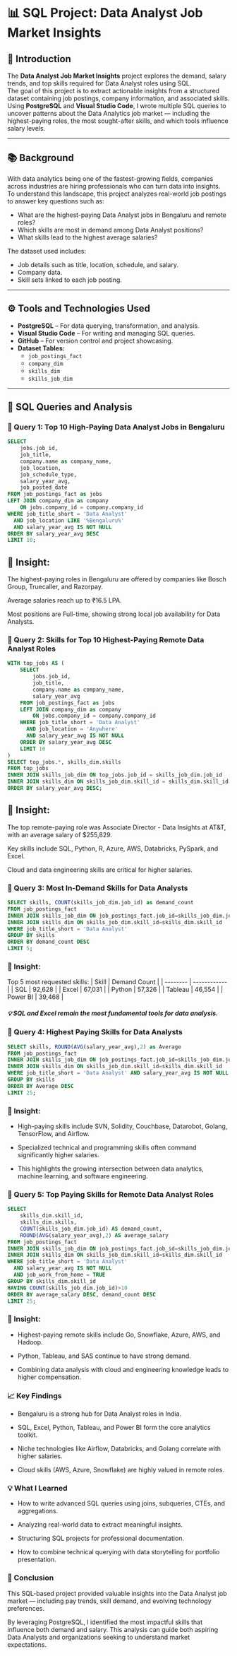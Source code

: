 # 📊 SQL Project: Data Analyst Job Market Insights

## 🧠 Introduction
The **Data Analyst Job Market Insights** project explores the demand, salary trends, and top skills required for Data Analyst roles using SQL.  
The goal of this project is to extract actionable insights from a structured dataset containing job postings, company information, and associated skills.  
Using **PostgreSQL** and **Visual Studio Code**, I wrote multiple SQL queries to uncover patterns about the Data Analytics job market — including the highest-paying roles, the most sought-after skills, and which tools influence salary levels.

---

## 📚 Background
With data analytics being one of the fastest-growing fields, companies across industries are hiring professionals who can turn data into insights.  
To understand this landscape, this project analyzes real-world job postings to answer key questions such as:
- What are the highest-paying Data Analyst jobs in Bengaluru and remote roles?
- Which skills are most in demand among Data Analyst positions?
- What skills lead to the highest average salaries?

The dataset used includes:
- Job details such as title, location, schedule, and salary.
- Company data.
- Skill sets linked to each job posting.

---

## ⚙️ Tools and Technologies Used
- **PostgreSQL** – For data querying, transformation, and analysis.
- **Visual Studio Code** – For writing and managing SQL queries.
- **GitHub** – For version control and project showcasing.
- **Dataset Tables:**
  - `job_postings_fact`
  - `company_dim`
  - `skills_dim`
  - `skills_job_dim`

---

## 🧩 SQL Queries and Analysis

### 🔹 Query 1: Top 10 High-Paying Data Analyst Jobs in Bengaluru
```sql
SELECT 
    jobs.job_id,
    job_title,
    company.name as company_name,
    job_location,
    job_schedule_type,
    salary_year_avg,
    job_posted_date
FROM job_postings_fact as jobs 
LEFT JOIN company_dim as company 
    ON jobs.company_id = company.company_id
WHERE job_title_short = 'Data Analyst' 
  AND job_location LIKE '%Bengaluru%'
  AND salary_year_avg IS NOT NULL
ORDER BY salary_year_avg DESC
LIMIT 10;
```

## 🧾 Insight:

The highest-paying roles in Bengaluru are offered by companies like Bosch Group, Truecaller, and Razorpay.

Average salaries reach up to ₹16.5 LPA.

Most positions are Full-time, showing strong local job availability for Data Analysts.

### 🔹 Query 2: Skills for Top 10 Highest-Paying Remote Data Analyst Roles
```sql
WITH top_jobs AS (
    SELECT 
        jobs.job_id,
        job_title,
        company.name as company_name,
        salary_year_avg
    FROM job_postings_fact as jobs 
    LEFT JOIN company_dim as company 
        ON jobs.company_id = company.company_id
    WHERE job_title_short = 'Data Analyst' 
      AND job_location = 'Anywhere'
      AND salary_year_avg IS NOT NULL
    ORDER BY salary_year_avg DESC
    LIMIT 10
)
SELECT top_jobs.*, skills_dim.skills
FROM top_jobs 
INNER JOIN skills_job_dim ON top_jobs.job_id = skills_job_dim.job_id
INNER JOIN skills_dim ON skills_job_dim.skill_id = skills_dim.skill_id
ORDER BY salary_year_avg DESC;
```
## 🧾 Insight:

The top remote-paying role was Associate Director - Data Insights at AT&T, with an average salary of $255,829.

Key skills include SQL, Python, R, Azure, AWS, Databricks, PySpark, and Excel.

Cloud and data engineering skills are critical for higher salaries.

### 🔹 Query 3: Most In-Demand Skills for Data Analysts
```sql
SELECT skills, COUNT(skills_job_dim.job_id) as demand_count
FROM job_postings_fact
INNER JOIN skills_job_dim ON job_postings_fact.job_id=skills_job_dim.job_id
INNER JOIN skills_dim ON skills_job_dim.skill_id=skills_dim.skill_id
WHERE job_title_short = 'Data Analyst'
GROUP BY skills
ORDER BY demand_count DESC
LIMIT 5;
```
### 🧾 Insight:
Top 5 most requested skills:
| Skill    | Demand Count |
| -------- | ------------ |
| SQL      | 92,628       |
| Excel    | 67,031       |
| Python   | 57,326       |
| Tableau  | 46,554       |
| Power BI | 39,468       |

##### 💡 SQL and Excel remain the most fundamental tools for data analysis.

### 🔹 Query 4: Highest Paying Skills for Data Analysts
``` sql
SELECT skills, ROUND(AVG(salary_year_avg),2) as Average
FROM job_postings_fact
INNER JOIN skills_job_dim ON job_postings_fact.job_id=skills_job_dim.job_id
INNER JOIN skills_dim ON skills_job_dim.skill_id=skills_dim.skill_id
WHERE job_title_short = 'Data Analyst' AND salary_year_avg IS NOT NULL
GROUP BY skills
ORDER BY Average DESC
LIMIT 25;
```
### 🧾 Insight:

* High-paying skills include SVN, Solidity, Couchbase, Datarobot, Golang, TensorFlow, and Airflow.

* Specialized technical and programming skills often command significantly higher salaries.

* This highlights the growing intersection between data analytics, machine learning, and software engineering.

### 🔹 Query 5: Top Paying Skills for Remote Data Analyst Roles
```sql
SELECT 
    skills_dim.skill_id,
    skills_dim.skills,
    COUNT(skills_job_dim.job_id) AS demand_count,
    ROUND(AVG(salary_year_avg),2) AS average_salary
FROM job_postings_fact
INNER JOIN skills_job_dim ON job_postings_fact.job_id=skills_job_dim.job_id
INNER JOIN skills_dim ON skills_job_dim.skill_id=skills_dim.skill_id
WHERE job_title_short = 'Data Analyst' 
  AND salary_year_avg IS NOT NULL
  AND job_work_from_home = TRUE
GROUP BY skills_dim.skill_id
HAVING COUNT(skills_job_dim.job_id)>10
ORDER BY average_salary DESC, demand_count DESC
LIMIT 25;
```
### 🧾 Insight:

* Highest-paying remote skills include Go, Snowflake, Azure, AWS, and Hadoop.

* Python, Tableau, and SAS continue to have strong demand.

* Combining data analysis with cloud and engineering knowledge leads to higher compensation.

### 📈 Key Findings

* Bengaluru is a strong hub for Data Analyst roles in India.

* SQL, Excel, Python, Tableau, and Power BI form the core analytics toolkit.

* Niche technologies like Airflow, Databricks, and Golang correlate with higher salaries.

* Cloud skills (AWS, Azure, Snowflake) are highly valued in remote roles.

### 💡 What I Learned

* How to write advanced SQL queries using joins, subqueries, CTEs, and aggregations.

* Analyzing real-world data to extract meaningful insights.

* Structuring SQL projects for professional documentation.

* How to combine technical querying with data storytelling for portfolio presentation.

### 🏁 Conclusion

This SQL-based project provided valuable insights into the Data Analyst job market — including pay trends, skill demand, and evolving technology preferences.

By leveraging PostgreSQL, I identified the most impactful skills that influence both demand and salary.
This analysis can guide both aspiring Data Analysts and organizations seeking to understand market expectations.
